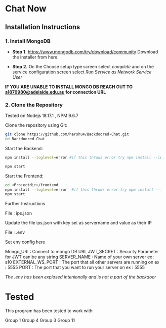 
# Chat Now

## Installation Instructions

### 1. Install MongoDB

- **Step 1.**  https://www.mongodb.com/try/download/community Download the installer from here 

- **Step 2.**  On the Choose setup type screen select *complete* and on the service configuration screen select *Run Service as Network Service User*

**IF YOU ARE UNABLE TO INSTALL MONGO DB REACH OUT TO a1879980@adelaide.edu.au for connection URL**
### 2. Clone the Repository

Tested on Nodejs 18.17.1 , NPM 9.6.7

Clone the repository using Git:

```bash
git clone https://github.com/harshu4/Backdoored-Chat.git
cd Backdoored-Chat
```

Start the Backend: 
```bash
npm install --loglevel=error #if this throws error try npm install --legacy-peer-deps

npm start  
```

Start the Frontend:
```bash
cd <Projectdir>/frontend 
npm install --loglevel=error  #if this throws error try npm install --legacy-peer-deps
npm start
```

Further Instructions 

File : ips.json 

Update the file ips.json with key set as servername and value as their IP 


File : .env 

Set env config here 

Mongo_URI : Connect to mongo DB URL
JWT_SECRET : Security Parameter for JWT can be any string
SERVER_NAME :  Name of your own server ex : s10
EXTERNAL_WS_PORT : The port that all other servers are running on ex : 5555 
PORT : The port that you want to run your server on ex : 5555


*The .env has been explosed intenionally and is not a part of the backdoor*

# Tested
This program has been tested to work with 

Group 1 
Group 4
Group 3
Group 11